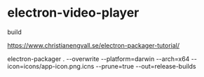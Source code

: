 # electron-video-player

build

https://www.christianengvall.se/electron-packager-tutorial/

electron-packager . --overwrite --platform=darwin --arch=x64 --icon=icons/app-icon.png.icns --prune=true --out=release-builds